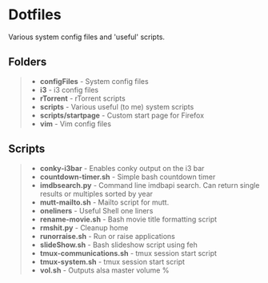 # Dotfiles

Various system config files and 'useful' scripts.

## Folders
> - **configFiles** - System config files
> - **i3** - i3 config files
> - **rTorrent** - rTorrent scripts
> - **scripts** - Various useful (to me) system scripts
> - **scripts/startpage** - Custom start page for Firefox
> - **vim** - Vim config files

## Scripts
> - **conky-i3bar** - Enables conky output on the i3 bar
> - **countdown-timer.sh** - Simple bash countdown timer
> - **imdbsearch.py** - Command line imdbapi search. Can return single results or
multiples sorted by year
> - **mutt-mailto.sh** - Mailto script for mutt.
> - **oneliners** - Useful Shell one liners
> - **rename-movie.sh** - Bash movie title formatting script
> - **rmshit.py** - Cleanup home
> - **runorraise.sh** - Run or raise applications
> - **slideShow.sh** - Bash slideshow script using feh
> - **tmux-communications.sh** - tmux session start script
> - **tmux-system.sh** - tmux session start script
> - **vol.sh** - Outputs alsa master volume %
